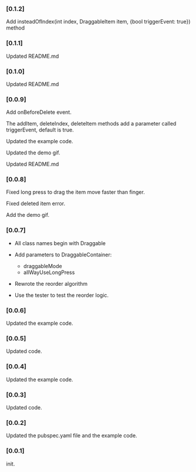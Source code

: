 ### [0.1.2]

Add insteadOfIndex(int index, DraggableItem item, {bool triggerEvent: true}) method

### [0.1.1]

Updated README.md

### [0.1.0]

Updated README.md

### [0.0.9]

Add onBeforeDelete event.

The addItem, deleteIndex, deleteItem methods add a parameter called triggerEvent, default is true.

Updated the example code.

Updated the demo gif.

Updated README.md

### [0.0.8]

Fixed long press to drag the item move faster than finger.

Fixed deleted item error.

Add the demo gif.


### [0.0.7]

* All class names begin with Draggable

* Add parameters to DraggableContainer:
    - draggableMode
    - allWayUseLongPress
    
* Rewrote the reorder algorithm

* Use the tester to test the reorder logic.
    
### [0.0.6]
Updated the example code.

### [0.0.5]
Updated code.

### [0.0.4]
Updated the example code.

### [0.0.3]
Updated code.

### [0.0.2]
Updated the pubspec.yaml file and the example code.

### [0.0.1]
init.
